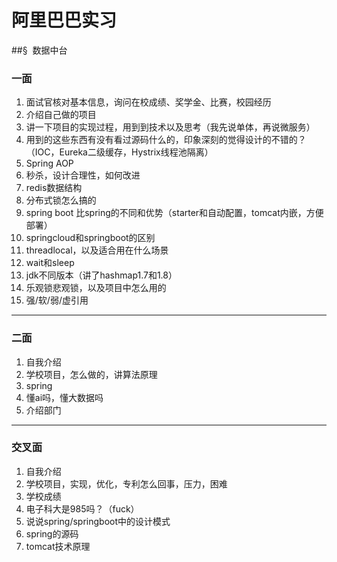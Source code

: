 # 阿里巴巴实习

##&sect;  数据中台

### 一面

1. 面试官核对基本信息，询问在校成绩、奖学金、比赛，校园经历
2. 介绍自己做的项目
3. 讲一下项目的实现过程，用到到技术以及思考（我先说单体，再说微服务）
4. 用到的这些东西有没有看过源码什么的，印象深刻的觉得设计的不错的？（IOC，Eureka二级缓存，Hystrix线程池隔离）
5. Spring AOP
6. 秒杀，设计合理性，如何改进
7. redis数据结构
8. 分布式锁怎么搞的
9. spring boot 比spring的不同和优势（starter和自动配置，tomcat内嵌，方便部署）
10. springcloud和springboot的区别
11. threadlocal，以及适合用在什么场景
12. wait和sleep
13. jdk不同版本（讲了hashmap1.7和1.8）
14. 乐观锁悲观锁，以及项目中怎么用的
15. 强/软/弱/虚引用

------



### 二面

1. 自我介绍
2. 学校项目，怎么做的，讲算法原理
3. spring
4. 懂ai吗，懂大数据吗
5. 介绍部门

------



### 交叉面

1. 自我介绍
2. 学校项目，实现，优化，专利怎么回事，压力，困难
3. 学校成绩
4. 电子科大是985吗？（fuck）
5. 说说spring/springboot中的设计模式
6. spring的源码
7. tomcat技术原理

